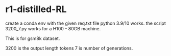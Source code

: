 # r1-distilled-RL

create a conda env with the given req.txt file python 3.9/10 works.
the script 3200_7.py works for a H100 - 80GB machine.

This is for gsm8k dataset.

3200 is the output length tokens
7 is number of generations.